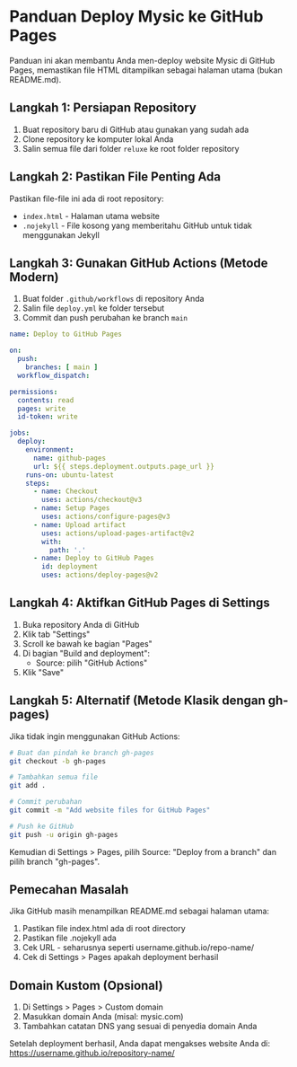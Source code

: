 # Panduan Deploy Mysic ke GitHub Pages

Panduan ini akan membantu Anda men-deploy website Mysic di GitHub Pages, memastikan file HTML ditampilkan sebagai halaman utama (bukan README.md).

## Langkah 1: Persiapan Repository

1. Buat repository baru di GitHub atau gunakan yang sudah ada
2. Clone repository ke komputer lokal Anda
3. Salin semua file dari folder `reluxe` ke root folder repository

## Langkah 2: Pastikan File Penting Ada

Pastikan file-file ini ada di root repository:
- `index.html` - Halaman utama website
- `.nojekyll` - File kosong yang memberitahu GitHub untuk tidak menggunakan Jekyll

## Langkah 3: Gunakan GitHub Actions (Metode Modern)

1. Buat folder `.github/workflows` di repository Anda
2. Salin file `deploy.yml` ke folder tersebut
3. Commit dan push perubahan ke branch `main`

```yaml
name: Deploy to GitHub Pages

on:
  push:
    branches: [ main ]
  workflow_dispatch:

permissions:
  contents: read
  pages: write
  id-token: write

jobs:
  deploy:
    environment:
      name: github-pages
      url: ${{ steps.deployment.outputs.page_url }}
    runs-on: ubuntu-latest
    steps:
      - name: Checkout
        uses: actions/checkout@v3
      - name: Setup Pages
        uses: actions/configure-pages@v3
      - name: Upload artifact
        uses: actions/upload-pages-artifact@v2
        with:
          path: '.'
      - name: Deploy to GitHub Pages
        id: deployment
        uses: actions/deploy-pages@v2
```

## Langkah 4: Aktifkan GitHub Pages di Settings

1. Buka repository Anda di GitHub
2. Klik tab "Settings"
3. Scroll ke bawah ke bagian "Pages"
4. Di bagian "Build and deployment":
   - Source: pilih "GitHub Actions"
5. Klik "Save"

## Langkah 5: Alternatif (Metode Klasik dengan gh-pages)

Jika tidak ingin menggunakan GitHub Actions:

```bash
# Buat dan pindah ke branch gh-pages
git checkout -b gh-pages

# Tambahkan semua file
git add .

# Commit perubahan
git commit -m "Add website files for GitHub Pages"

# Push ke GitHub
git push -u origin gh-pages
```

Kemudian di Settings > Pages, pilih Source: "Deploy from a branch" dan pilih branch "gh-pages".

## Pemecahan Masalah

Jika GitHub masih menampilkan README.md sebagai halaman utama:

1. Pastikan file index.html ada di root directory
2. Pastikan file .nojekyll ada
3. Cek URL - seharusnya seperti username.github.io/repo-name/
4. Cek di Settings > Pages apakah deployment berhasil

## Domain Kustom (Opsional)

1. Di Settings > Pages > Custom domain
2. Masukkan domain Anda (misal: mysic.com)
3. Tambahkan catatan DNS yang sesuai di penyedia domain Anda

Setelah deployment berhasil, Anda dapat mengakses website Anda di: https://username.github.io/repository-name/ 